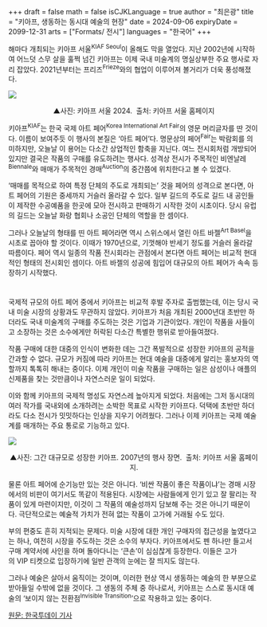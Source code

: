 +++
draft = false
math = false
isCJKLanguage = true
author = "최은광"
title = "키아프, 생동하는 동시대 예술의 현장"
date = 2024-09-06
expiryDate = 2099-12-31
arts = ["Formats/ 전시"]
languages = "한국어"
+++

해마다 개최되는 키아프 서울<sup>KIAF Seoul</sup>이 올해도 막을 열었다. 지난 2002년에 시작하여 어느덧 스무 살을 훌쩍 넘긴 키아프는 이제 국내 미술계의 명실상부한 주요 행사로 자리 잡았다. 2021년부터는 프리즈<sup>Frieze</sup>와의 협업이 이루어져 볼거리가 더욱 풍성해졌다.

![](https://cdn.hantoday.net/news/photo/202409/44256_53370_458.png)
<center>▲사진: 키아프 서울 2024.  출처: 키아프 서울 홈페이지</center>

키아프<sup>KIAF</sup>는 한국 국제 아트 페어<sup>Korea International Art Fair</sup>의 영문 머리글자를 딴 것이다. 이름이 보여주듯 이 행사의 본질은 ‘아트 페어’다. 명문상의 페어<sup>Fair</sup>는 박람회를 의미하지만, 오늘날 이 용어는 다소간 상업적인 함축을 지닌다. 여느 전시회처럼 개방되어 있지만 결국은 작품의 구매를 유도하려는 행사다. 성격상 전시가 주목적인 비엔날레<sup>Biennale</sup>와 매매가 주목적인 경매<sup>Auction</sup>의 중간쯤에 위치한다고 볼 수 있겠다.

‘매매를 목적으로 하여 특정 단체의 주도로 개최되는’ 것을 페어의 성격으로 본다면, 아트 페어의 기원은 중세까지 거슬러 올라갈 수 있다. 일부 길드의 주도로 길드 내 공인들이 제작한 수공예품을 한곳에 모아 전시하고 판매하기 시작한 것이 시초이다. 당시 유럽의 길드는 오늘날 화랑 협회나 소공인 단체의 역할을 한 셈이다.

그러나 오늘날의 형태를 띤 아트 페어라면 역시 스위스에서 열린 아트 바젤<sup>Art Basel</sup>을 시초로 꼽아야 할 것이다. 이때가 1970년으로, 기껏해야 반세기 정도를 거슬러 올라갈 따름이다. 페어 역시 일종의 작품 전시회라는 관점에서 본다면 아트 페어는 비교적 현대적인 형태의 전시회인 셈이다. 아트 바젤의 성공에 힘입어 대규모의 아트 페어가 속속 등장하기 시작했다.

#

<script async src="https://pagead2.googlesyndication.com/pagead/js/adsbygoogle.js?client=ca-pub-2618164900782657"
     crossorigin="anonymous"></script>
<ins class="adsbygoogle"
     style="display:block; text-align:center;"
     data-ad-layout="in-article"
     data-ad-format="fluid"
     data-ad-client="ca-pub-2618164900782657"
     data-ad-slot="9803941047"></ins>
<script>
     (adsbygoogle = window.adsbygoogle || []).push({});
</script>

#

국제적 규모의 아트 페어 중에서 키아프는 비교적 후발 주자로 출범했는데, 이는 당시 국내 미술 시장의 상황과도 무관하지 않았다. 키아프가 처음 개최된 2000년대 초반만 하더라도 국내 미술계의 구매를 주도하는 것은 기업과 기관이었다. 개인이 작품을 사들이고 소장하는 것은 소수에게만 허락된 다소간 특별한 행위로 받아들여졌다.

작품 구매에 대한 대중의 인식이 변화한 데는 그간 폭발적으로 성장한 키아프의 공적을 간과할 수 없다. 규모가 커짐에 따라 키아프는 현대 예술을 대중에게 알리는 홍보자의 역할까지 톡톡히 해내는 중이다. 이제 개인이 미술 작품을 구매하는 일은 삼성이나 애플의 신제품을 찾는 것만큼이나 자연스러운 일이 되었다.

이와 함께 키아프의 국제적 명성도 자연스레 높아지게 되었다. 처음에는 그저 동시대의 여러 작가를 국내외에 소개하려는 소박한 목표로 시작한 키아프다. 덕택에 초반만 하더라도 다소 전시가 밋밋하다는 인상을 지우기 어려웠다. 그러나 이제 키아프는 국제 예술계를 매개하는 주요 통로로 기능하고 있다.

![](https://cdn.hantoday.net/news/photo/202409/44256_53368_4222.jpg)
<center>▲사진: 그간 대규모로 성장한 키아프. 2007년의 행사 장면.  출처: 키아프 서울 홈페이지.</center>

물론 아트 페어에 순기능만 있는 것은 아니다. ‘비싼 작품이 좋은 작품이냐’는 경매 시장에서의 비판이 여기서도 똑같이 적용된다. 시장에는 사람들에게 인기 있고 잘 팔리는 작품이 있게 마련이지만, 이것이 그 작품의 예술성까지 담보해 주는 것은 아니기 때문이다. 극단적으로는 예술적 가치가 전혀 없는 작품이 고가에 거래될 수도 있다.

부의 편중도 흔히 지적되는 문제다. 미술 시장에 대한 개인 구매자의 접근성을 높였다고는 하나, 여전히 시장을 주도하는 것은 소수의 부자다. 키아프에서도 펜 하나만 들고서 구매 계약서에 사인을 하며 돌아다니는 ‘큰손’이 심심찮게 등장한다. 이들은 고가의 VIP 티켓으로 입장하기에 일반 관객의 눈에는 잘 띄지도 않는다.

그러나 예술은 살아서 움직이는 것이며, 이러한 현상 역시 생동하는 예술의 한 부분으로 받아들일 수밖에 없을 것이다. 그 생동의 주체 중 하나로서, 키아프는 스스로 동시대 예술의 ‘보이지 않는 전환점<sup>Invisible Transition</sup>’으로 작용하고 있는 중이다.

<a href="https://www.hantoday.net/news/articleView.html?idxno=44256" target="_blank" rel="noopener noreferrer">원문: 한국투데이 기사</a>